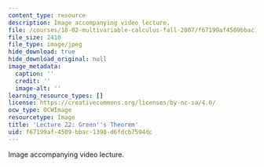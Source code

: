 ```yaml
---
content_type: resource
description: Image accompanying video lecture.
file: /courses/18-02-multivariable-calculus-fall-2007/f67199af4509bbac1398d6fdcb7594dc_22.jpg
file_size: 2410
file_type: image/jpeg
hide_download: true
hide_download_original: null
image_metadata:
  caption: ''
  credit: ''
  image-alt: ''
learning_resource_types: []
license: https://creativecommons.org/licenses/by-nc-sa/4.0/
ocw_type: OCWImage
resourcetype: Image
title: 'Lecture 22: Green''s Theorem'
uid: f67199af-4509-bbac-1398-d6fdcb7594dc
---
```

Image accompanying video lecture.